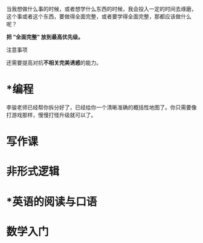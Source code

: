 当我想做什么事的时候，或者想学什么东西的时候，我会投入一定的时间去琢磨，这个事或者这个东西，要做得全面完整，或者要学得全面完整，那都应该做什么呢？



**把 “全面完整” 放到最高优先级。**

注意事项

还需要提高对抗**不相关完美诱惑**的能力。



# *编程

李骏老师已经帮你拆分好了，已经给你一个清晰准确的概括性地图了。你只需要像打游戏那样，慢慢打怪升级就可以了。













# 写作课





# 非形式逻辑



# *英语的阅读与口语



# 数学入门


